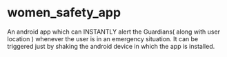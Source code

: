 # women_safety_app
An android app which can INSTANTLY alert the Guardians( along with user location ) whenever the user is in an emergency situation.
It can be triggered just by shaking the android device in which the app is installed.
